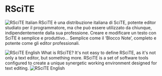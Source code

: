 # RSciTE #

![RSciTE Italian](http://www.redchar.net/rscite/img/flags/flags_IT_20.png) RSciTE è una distribuzione italiana di SciTE, potente editor studiato per il programmatore, ma che può essere utilizzato da chiunque, indipendentemente dalla sua professione. Creare e modificare un testo con SciTE è semplice e produttivo… Semplice come il ‘Blocco Note’, completo e potente come gli editor professionali.

![RSciTE English](http://www.redchar.net/rscite/img/flags/flags_UK_20.png) What is RSciTE? It's not easy to define RSciTE, as it's not only a text editor, but something more. RSciTE is a set of software tools configured to create a unique synergetic working environment designed for text editing.
![RSciTE English](http://www.redchar.net/rscite/img/portfolio/en/completo-preview.png)